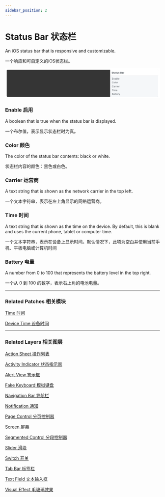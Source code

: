 ```yaml
---
sidebar_position: 2
---
```


# Status Bar 状态栏

An iOS status bar that is responsive and customizable.

一个响应和可自定义的iOS状态栏。

![Image](./../../../static/img/docs/iOS/status-bar.png)

### Enable 启用

A boolean that is true when the status bar is displayed.

一个布尔值，表示显示状态栏时为真。

### Color 颜色

The color of the status bar contents: black or white.

状态栏内容的颜色：黑色或白色。

### Carrier 运营商

A text string that is shown as the network carrier in the top left.

一个文本字符串，表示在左上角显示的网络运营商。

### Time 时间

A text string that is shown as the time on the device. By default, this is blank and uses the current phone, tablet or computer time.

一个文本字符串，表示在设备上显示时间。默认情况下，此项为空白并使用当前手机、平板电脑或计算机时间

### Battery 电量

A number from 0 to 100 that represents the battery level in the top right.

一个从 0 到 100 的数字，表示右上角的电池电量。

------

### Related Patches 相关模块

[Time 时间](./../Utility/Time.md)

[Device Time 设备时间](./../Device/Device%20Time.md)

------

### Related Layers 相关图层

[Action Sheet 操作列表](./Action%20Sheet.md)

[Activity Indicator 状态指示器](./Activity%20Indicator.md)

[Alert View 警示框](./Alert%20View.md)

[Fake Keyboard 模拟键盘](./Fake%20Keyboard.md)

[Navigation Bar 导航栏](./Navigation%20Bar.md)

[Notification 通知](./Notification.md)

[Page Control 分页控制器](./Page%20Control.md)

[Screen 屏幕](./Screen.md)

[Segmented Control 分段控制器](./Segmented%20Control.md)

[Slider 滑块](./Slider.md)

[Switch 开关](./Switch.md)

[Tab Bar 标签栏](./Tab%20Bar.md)

[Text Field 文本输入框](./Text%20Field.md)

[Visual Effect 毛玻璃效果](./Visual%20Effect.md)
